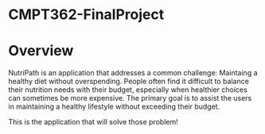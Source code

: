 # CMPT362-FinalProject

# Overview
NutriPath is an application that addresses a common challenge: Maintaing a healthy diet
without overspending. People often find it difficult to balance their nutrition needs with
their budget, especially when healthier choices can sometimes be more expensive. The 
primary goal is to assist the users in maintaining a healthy lifestyle without exceeding 
their budget.

This is the application that will solve those problem!

